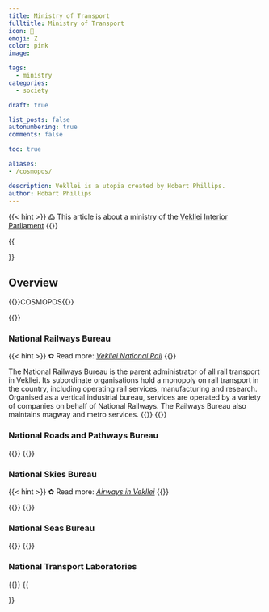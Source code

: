 ```yaml
---
title: Ministry of Transport
fulltitle: Ministry of Transport
icon: 🚃
emoji: Ζ
color: pink
image: 

tags: 
  - ministry
categories:
  - society

draft: true

list_posts: false
autonumbering: true
comments: false

toc: true

aliases:
- /cosmopos/

description: Vekllei is a utopia created by Hobart Phillips.
author: Hobart Phillips
---
```

{{< hint >}}
߷ This article is about a ministry of the [Vekllei](/utopia/vekllei/) [Interior Parliament](/utopia/society/state/government/interior/)
{{</hint>}}

{{<section>}}
## Overview
{{<boxtag teal>}}COSMOPOS{{</boxtag>}}

{{<outline>}}
### National Railways Bureau

{{< hint >}}
✿ Read more: *[Vekllei National Rail](/utopia/society/industry/rail/)*
{{</hint>}}

The National Railways Bureau is the parent administrator of all rail transport in Vekllei. Its subordinate organisations hold a monopoly on rail transport in the country, including operating rail services, manufacturing and research. Organised as a vertical industrial bureau, services are operated by a variety of companies on behalf of National Railways. The Railways Bureau also maintains magway and metro services.
{{</outline>}}
{{<outline>}}
### National Roads and Pathways Bureau
{{</outline>}}
{{<outline>}}
### National Skies Bureau
{{< hint >}}
✿ Read more: *[Airways in Vekllei](/utopia/society/industry/air/)*
{{</hint>}}

{{</outline>}}
{{<outline>}}
### National Seas Bureau
{{</outline>}}
{{<outline>}}
### National Transport Laboratories
{{</outline>}}
{{</section>}}
